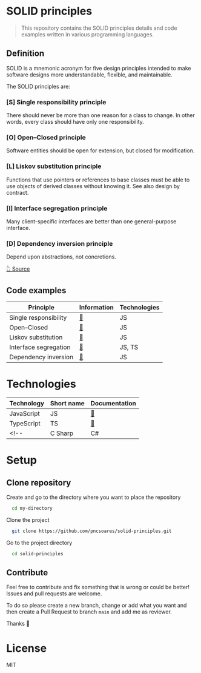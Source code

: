 # SOLID principles

> This repository contains the SOLID principles details and code examples written in various programming languages.

## Definition

SOLID is a mnemonic acronym for five design principles intended to make software designs more understandable, flexible, and maintainable.

The SOLID principles are:

### [S] Single responsibility principle

There should never be more than one reason for a class to change.
In other words, every class should have only one responsibility.

### [O] Open–Closed principle

Software entities should be open for extension, but closed for modification.

### [L] Liskov substitution principle

Functions that use pointers or references to base classes must be able to use objects of derived classes without knowing it.
See also design by contract.

### [I] Interface segregation principle

Many client-specific interfaces are better than one general-purpose interface.

### [D] Dependency inversion principle

Depend upon abstractions, not concretions.

[👆 Source](https://en.wikipedia.org/wiki/SOLID)

## Code examples

| Principle | Information | Technologies |
| -- | -- | -- |
| Single responsibility | [📄](./SingleResponsiblityPrinciple/README.md) | JS |
| Open–Closed | [📄](./OpenClosedPrinciple/README.md) | JS |
| Liskov substitution | [📄](./LiskovSubstitutionPrinciple/README.md) | JS |
| Interface segregation | [📄](./InterfaceSegregationPrinciple/README.md) | JS, TS |
| Dependency inversion | [📄](./DependencyInversionPrinciple/README.md) | JS |

# Technologies

| Technology | Short name | Documentation |  
| -- | -- | -- |
| JavaScript | JS | [📎](https://www.javascript.com) | 
| TypeScript | TS | [📎](https://www.typescriptlang.org/docs/) |
<!-- | C Sharp | C# | [📎](https://docs.microsoft.com/en-us/dotnet/csharp/) | -->

# Setup

## Clone repository

Create and go to the directory where you want to place the repository

```bash
  cd my-directory
```

Clone the project

```bash
  git clone https://github.com/pncsoares/solid-principles.git
```

Go to the project directory

```bash
  cd solid-principles
```

## Contribute

Feel free to contribute and fix something that is wrong or could be better! Issues and pull requests are welcome.

To do so please create a new branch, change or add what you want and then create a Pull Request to branch `main` and add me as reviewer.

Thanks 🙏

# License

MIT
